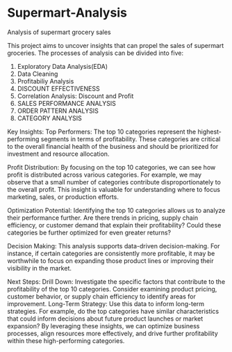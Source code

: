 # Supermart-Analysis
Analysis of supermart grocery sales

This project aims to uncover insights that can propel the sales of supermart groceries. The processes of analysis can be divided into five:
1. Exploratory Data Analysis(EDA)
2. Data Cleaning
3. Profitabiliy Analysis
4. DISCOUNT EFFECTIVENESS
5. Correlation Analysis: Discount and Profit
6.  SALES PERFORMANCE ANALYSIS
7.  ORDER PATTERN ANALYSIS
8.  CATEGORY ANALYSIS



Key Insights:
Top Performers: The top 10 categories represent the highest-performing segments in terms of profitability. These categories are critical to the overall financial health of the business and should be prioritized for investment and resource allocation.

Profit Distribution: By focusing on the top 10 categories, we can see how profit is distributed across various categories. For example, we may observe that a small number of categories contribute disproportionately to the overall profit. This insight is valuable for understanding where to focus marketing, sales, or production efforts.

Optimization Potential: Identifying the top 10 categories allows us to analyze their performance further. Are there trends in pricing, supply chain efficiency, or customer demand that explain their profitability? Could these categories be further optimized for even greater returns?

Decision Making: This analysis supports data-driven decision-making. For instance, if certain categories are consistently more profitable, it may be worthwhile to focus on expanding those product lines or improving their visibility in the market.

Next Steps:
Drill Down: Investigate the specific factors that contribute to the profitability of the top 10 categories. Consider examining product pricing, customer behavior, or supply chain efficiency to identify areas for improvement.
Long-Term Strategy: Use this data to inform long-term strategies. For example, do the top categories have similar characteristics that could inform decisions about future product launches or market expansion?
By leveraging these insights, we can optimize business processes, align resources more effectively, and drive further profitability within these high-performing categories.
